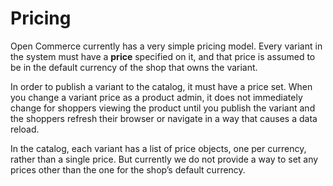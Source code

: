 # Pricing

Open Commerce currently has a very simple pricing model. Every variant in the system must have a **price** specified on it, and that price is assumed to be in the default currency of the shop that owns the variant.

In order to publish a variant to the catalog, it must have a price set. When you change a variant price as a product admin, it does not immediately change for shoppers viewing the product until you publish the variant and the shoppers refresh their browser or navigate in a way that causes a data reload.

In the catalog, each variant has a list of price objects, one per currency, rather than a single price. But currently we do not provide a way to set any prices other than the one for the shop’s default currency.